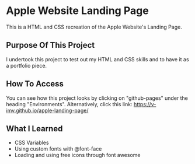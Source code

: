 # Apple Website Landing Page

This is a HTML and CSS recreation of the Apple Website's Landing Page.

## Purpose Of This Project

I undertook this project to test out my HTML and CSS skills and to have it as a portfolio piece.

## How To Access

You can see how this project looks by clicking on "github-pages" under the heading "Environments".
Alternatively, click this link: https://v-imv.github.io/apple-landing-page/

## What I Learned

- CSS Variables
- Using custom fonts with @font-face
- Loading and using free icons through font awesome
